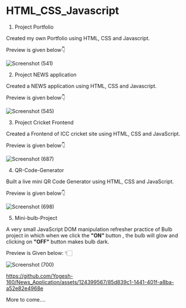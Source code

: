 # HTML_CSS_Javascript

1. Project Portfolio 

Created my own Portfolio using HTML, CSS and Javascript.

Preview is given below👇

![Screenshot (541)](https://github.com/Yogesh-160/HTML_CSS_Javascript/assets/124399567/d5f286dd-f008-4784-917b-9d92b86fce9b)



2. Project NEWS application

Created a NEWS application using HTML, CSS and  Javascript.

Preview is given below👇

![Screenshot (545)](https://github.com/Yogesh-160/HTML_CSS_Javascript/assets/124399567/15b05654-daca-478b-bd9b-83ceb7492ccf)

3. Project Cricket Frontend

Created a Frontend of ICC cricket site using HTML, CSS and JavaScript.

Preview is given below👇

![Screenshot (687)](https://github.com/Yogesh-160/HTML_CSS_Javascript/assets/124399567/292a4a43-f420-49d1-be11-a31efa743745)

4. QR-Code-Generator

Built a live mini QR Code Generator using HTML, CSS and JavaScript.

Preview is given below👇

![Screenshot (698)](https://github.com/Yogesh-160/QR-Code-Generator/assets/124399567/561303b2-2e90-4594-a5be-0b5525a285fd)

5. Mini-bulb-Project

A very small JavaScript DOM manipulation refresher practice of Bulb project in which when we click the <b> "ON" </b> button , the bulb will glow and clicking on <b>"OFF"</b> button makes bulb dark.

Preview is Given below: 👇🏻

![Screenshot (700)](https://github.com/Yogesh-160/News_Application/assets/124399567/94ecf81a-4456-4707-84ee-5948fe885616)



https://github.com/Yogesh-160/News_Application/assets/124399567/85d839c1-1441-401f-a8ba-a52e82e4968e




More to come....
